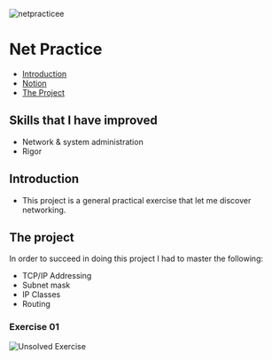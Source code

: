 ![netpracticee](https://user-images.githubusercontent.com/63206471/175390369-33add942-d657-4684-add8-da89ea61b7ba.png)

# Net Practice

* [Introduction](#introduction)
* [Notion](#notion-link)
* [The Project](#the-project)


## Skills that I have improved
* Network & system administration
* Rigor

## Introduction
* This project is a general practical exercise that let me discover networking.

## The project
In order to succeed in doing this project I had to master the following:
* TCP/IP Addressing
* Subnet mask
* IP Classes
* Routing

### Exercise 01
![Unsolved Exercise](https://github.com/adrianofaus/netpractice_ecole42/tree/main/img_solution/Ex_01_unsolved.png)
